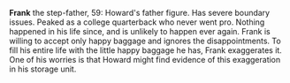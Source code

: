 **Frank** the step-father, 59: Howard's father figure.
Has severe boundary issues.
Peaked as a college quarterback who never went pro.
Nothing happened in his life since, and is unlikely to happen ever again.
Frank is willing to accept only happy baggage and ignores the disappointments.
To fill his entire life with the little happy baggage he has, Frank exaggerates it.
One of his worries is that Howard might find evidence of this exaggeration in his storage unit.

